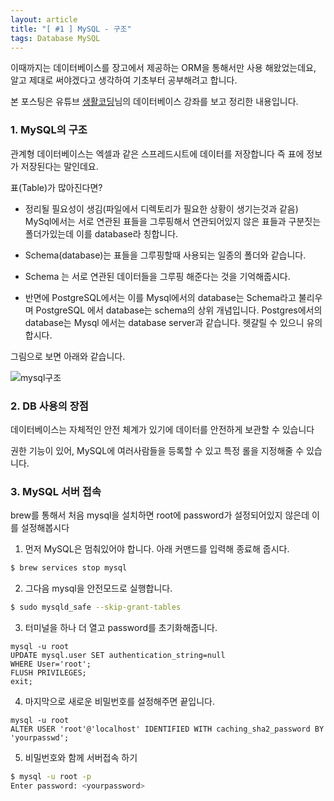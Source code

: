 ```yaml
---
layout: article
title: "[ #1 ] MySQL - 구조"
tags: Database MySQL
---
```


이때까지는 데이터베이스를 장고에서 제공하는 ORM을 통해서만 사용 해왔었는데요, 알고 제대로 써야겠다고 생각하여 기초부터 공부해려고 합니다.

본 포스팅은 유튜브 [생활코딩](https://www.youtube.com/channel/UCvc8kv-i5fvFTJBFAk6n1SA)님의 데이터베이스 강좌를 보고 정리한 내용입니다.

### 1. MySQL의 구조
관계형 데이터베이스는 엑셀과 같은 스프레드시트에 데이터를 저장합니다 즉 표에 정보가 저장된다는 말인데요.

표(Table)가 많아진다면?
- 정리될 필요성이 생김(파일에서 디렉토리가 필요한 상황이 생기는것과 같음)
MySql에서는 서로 연관된 표들을 그루핑해서 연관되어있지 않은 표들과 구분짓는 폴더가있는데 이를 database라 칭합니다. 

- Schema(database)는 표들을 그루핑할때 사용되는 일종의 폴더와 같습니다.

- Schema 는 서로 연관된 데이터들을 그루핑 해준다는 것을 기억해줍시다.

- 반면에 PostgreSQL에서는 이를 Mysql에서의 database는 Schema라고 불리우며 PostgreSQL 에서 database는 schema의 상위 개념입니다. Postgres에서의 database는 Mysql 에서는 database server과 같습니다. 헷갈릴 수 있으니 유의합시다.

그림으로 보면 아래와 같습니다.

![mysql구조](https://user-images.githubusercontent.com/75003424/124347638-a594f900-dc20-11eb-863a-00c4aa3ea5e3.png)


### 2. DB 사용의 장점
데이터베이스는 자체적인 안전 체계가 있기에 데이터를 안전하게 보관할 수 있습니다

권한 기능이 있어, MySQL에 여러사람들을 등록할 수 있고 특정 롤을 지정해줄 수 있습니다.


### 3. MySQL 서버 접속
brew를 통해서 처음 mysql을 설치하면 root에 password가 설정되어있지 않은데 이를 설정해봅시다
1. 먼저 MySQL은 멈춰있어야 합니다. 아래 커맨드를 입력해 종료해 줍시다.
~~~sh
$ brew services stop mysql
~~~

2. 그다음 mysql을 안전모드로 실행합니다.
~~~sh
$ sudo mysqld_safe --skip-grant-tables
~~~

3. 터미널을 하나 더 열고 password를 초기화해줍니다.
~~~
mysql -u root
UPDATE mysql.user SET authentication_string=null 
WHERE User='root';
FLUSH PRIVILEGES;
exit;
~~~

4. 마지막으로 새로운 비밀번호를 설정해주면 끝입니다.
~~~
mysql -u root
ALTER USER 'root'@'localhost' IDENTIFIED WITH caching_sha2_password BY 'yourpasswd';
~~~

5. 비밀번호와 함께 서버접속 하기
~~~sh
$ mysql -u root -p
Enter password: <yourpassword>
~~~


